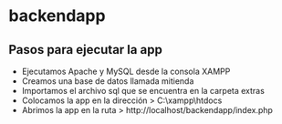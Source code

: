 # backendapp
## Pasos para ejecutar la app
- Ejecutamos Apache y MySQL desde la consola XAMPP
- Creamos una base de datos llamada mitienda
- Importamos el archivo sql que se encuentra en la carpeta extras
- Colocamos la app en la dirección > C:\xampp\htdocs
- Abrimos la app en la ruta > http://localhost/backendapp/index.php